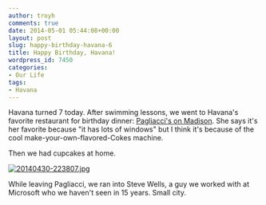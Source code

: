 ```yaml
---
author: troyh
comments: true
date: 2014-05-01 05:44:08+00:00
layout: post
slug: happy-birthday-havana-6
title: Happy Birthday, Havana!
wordpress_id: 7450
categories:
- Our Life
tags:
- Havana
---
```


Havana turned 7 today. After swimming lessons, we went to Havana's favorite restaurant for birthday dinner: [Pagliacci's on Madison](http://www.pagliacci.com/locations/madison.html).  She says it's her favorite because "it has lots of windows" but I think it's because of the cool make-your-own-flavored-Cokes machine. 

Then we had cupcakes at home. 
  
  
[![20140430-223807.jpg](https://troyandgay.files.wordpress.com/2014/04/20140430-223807.jpg)](https://troyandgay.files.wordpress.com/2014/04/20140430-223807.jpg)

While leaving Pagliacci, we ran into Steve Wells, a guy we worked with at Microsoft who we haven't seen in 15 years. Small city.
